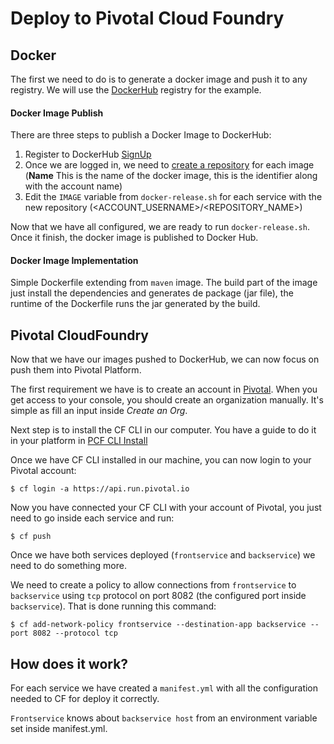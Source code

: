# Deploy to Pivotal Cloud Foundry

## Docker

The first we need to do is to generate a docker image and push it to any registry.
We will use the [DockerHub](https://hub.docker.com) registry for the example.

#### Docker Image Publish
There are three steps to publish a Docker Image to DockerHub:

1. Register to DockerHub [SignUp](https://hub.docker.com/register/)
2. Once we are logged in, we need to [create a repository](https://hub.docker.com/add/repository/) for each image (**Name** This is the name of the docker image, this is the identifier along with the account name)
3. Edit the `IMAGE` variable from `docker-release.sh` for each service with the new repository (<ACCOUNT_USERNAME>/<REPOSITORY_NAME>)

Now that we have all configured, we are ready to run `docker-release.sh`. Once it finish, the docker image is published to Docker Hub.

#### Docker Image Implementation

Simple Dockerfile extending from `maven` image. The build part of the image just install the dependencies and generates de package (jar file), the runtime of the Dockerfile runs the jar generated by the build.

## Pivotal CloudFoundry
Now that we have our images pushed to DockerHub, we can now focus on push them into Pivotal Platform.

The first requirement we have is to create an account in [Pivotal](https://pivotal.io/get-started).
When you get access to your console, you should create an organization manually. It's simple as fill an input inside *Create an Org*.

Next step is to install the CF CLI in our computer. You have a guide to do it in your platform in [PCF CLI Install](https://pivotal.io/platform/pcf-tutorials/getting-started-with-pivotal-cloud-foundry/install-the-cf-cli)

Once we have CF CLI installed in our machine, you can now login to your Pivotal account:

    $ cf login -a https://api.run.pivotal.io

Now you have connected your CF CLI with your account of Pivotal, you just need to go inside each service and run:

    $ cf push

Once we have both services deployed (`frontservice` and `backservice`) we need to do something more.

We need to create a policy to allow connections from `frontservice` to `backservice` using `tcp` protocol on port 8082 (the configured port inside `backservice`).
That is done running this command:

    $ cf add-network-policy frontservice --destination-app backservice --port 8082 --protocol tcp

## How does it work?

For each service we have created a `manifest.yml` with all the configuration needed to CF for deploy it correctly.

`Frontservice` knows about `backservice host`  from an environment variable set inside manifest.yml.
